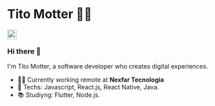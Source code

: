 # Tito Motter :man_technologist:

[<img align="left" alt="titorm | LinkedIn" width="22px" src="https://cdn.jsdelivr.net/npm/simple-icons@v3/icons/linkedin.svg" />][linkedin]

<br>

### Hi there 👋

I'm Tito Motter, a software developer who creates digital experiences.

- :man_technologist: Currently working remote at **Nexfar Tecnologia**
- :rocket: Techs: Javascript, React.js, React Native, Java.
- :books: Studiyng: Flutter, Node.js.

[linkedin]: https://www.linkedin.com/in/titomotter/
